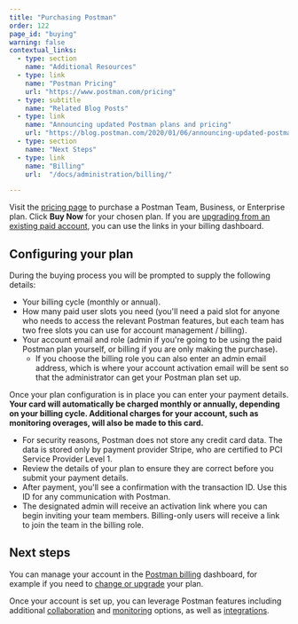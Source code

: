 ```yaml
---
title: "Purchasing Postman"
order: 122
page_id: "buying"
warning: false
contextual_links:
  - type: section
    name: "Additional Resources"
  - type: link
    name: "Postman Pricing"
    url: "https://www.postman.com/pricing"
  - type: subtitle
    name: "Related Blog Posts"
  - type: link
    name: "Announcing updated Postman plans and pricing"
    url: "https://blog.postman.com/2020/01/06/announcing-updated-postman-plans-and-pricing/"
  - type: section
    name: "Next Steps"
  - type: link
    name: "Billing"
    url:  "/docs/administration/billing/"

---
```


Visit the [pricing page](https://www.postman.com/pricing) to purchase a Postman Team, Business, or Enterprise plan. Click __Buy Now__ for your chosen plan. If you are [upgrading from an existing paid account](/docs/administration/billing/#team-and-plan-changes), you can use the links in your billing dashboard.

## Configuring your plan

During the buying process you will be prompted to supply the following details:

* Your billing cycle (monthly or annual).
* How many paid user slots you need (you'll need a paid slot for anyone who needs to access the relevant Postman features, but each team has two free slots you can use for account management / billing).
* Your account email and role (admin if you're going to be using the paid Postman plan yourself, or billing if you are only making the purchase).
    * If you choose the billing role you can also enter an admin email address, which is where your account activation email will be sent so that the administrator can get your Postman plan set up.

Once your plan configuration is in place you can enter your payment details. __Your card will automatically be charged monthly or annually, depending on your billing cycle. Additional charges for your account, such as monitoring overages, will also be made to this card.__

* For security reasons, Postman does not store any credit card data. The data is stored only by payment provider Stripe, who are certified to PCI Service Provider Level 1.
* Review the details of your plan to ensure they are correct before you submit your payment details.
* After payment, you'll see a confirmation with the transaction ID. Use this ID for any communication with Postman.
* The designated admin will receive an activation link where you can begin inviting your team members. Billing-only users will receive a link to join the team in the billing role.

## Next steps

You can manage your account in the [Postman billing](/docs/administration/billing/) dashboard, for example if you need to [change or upgrade](/docs/administration/billing/#team-and-plan-changes) your plan.

Once your account is set up, you can leverage Postman features including additional [collaboration](/docs/postman/collaboration/collaboration-intro/) and [monitoring](/docs/postman/monitors/using-static-IPs-to-monitor/) options, as well as [integrations](/docs/integrations/intro-integrations/).
